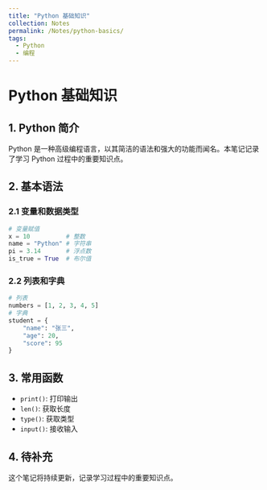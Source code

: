 ```yaml
---
title: "Python 基础知识"
collection: Notes
permalink: /Notes/python-basics/
tags:
  - Python
  - 编程
---
```


# Python 基础知识

## 1. Python 简介

Python 是一种高级编程语言，以其简洁的语法和强大的功能而闻名。本笔记记录了学习 Python 过程中的重要知识点。

## 2. 基本语法

### 2.1 变量和数据类型
```python
# 变量赋值
x = 10          # 整数
name = "Python" # 字符串
pi = 3.14       # 浮点数
is_true = True  # 布尔值
```

### 2.2 列表和字典
```python
# 列表
numbers = [1, 2, 3, 4, 5]
# 字典
student = {
    "name": "张三",
    "age": 20,
    "score": 95
}
```

## 3. 常用函数

- `print()`: 打印输出
- `len()`: 获取长度
- `type()`: 获取类型
- `input()`: 接收输入

## 4. 待补充

这个笔记将持续更新，记录学习过程中的重要知识点。